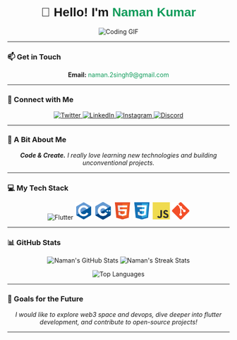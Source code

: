 <div align="center" style="max-width: 600px;">
  <h1 style="font-family: 'Arial', sans-serif;">👋 Hello! I'm <span style="color: #109c5b; font-weight: bold;">Naman Kumar</span></h1>
  <img src="https://media2.giphy.com/media/v1.Y2lkPTc5MGI3NjExbWVkeGQyYmRmbGVsOWR0NHMzM202bW45YnlzM3dtdHpmbm5ydXQ1MCZlcD12MV9pbnRlcm5hbF9naWZfYnlfaWQmY3Q9Zw/xUA7bdpLxQhsSQdyog/giphy.webp" width="230px" alt="Coding GIF" />
</div>

---

### 📫 Get in Touch

<p align="center">
  <strong>Email:</strong> 
  <a href="mailto:naman.2singh9@gmail.com" style="text-decoration:none;color:#109c5b;">naman.2singh9@gmail.com</a>
</p>

---

### 🔗 Connect with Me

<p align="center">
  <a href="https://twitter.com/Naman2singh9" target="_blank">
    <img src="https://img.shields.io/badge/Twitter-1DA1F2?style=for-the-badge&logo=twitter&logoColor=white" alt="Twitter" />
  </a>
  <a href="https://www.linkedin.com/in/https://www.linkedin.com/in/naman-kumar-a50401205/" target="_blank">
    <img src="https://img.shields.io/badge/LinkedIn-0077B5?style=for-the-badge&logo=linkedin&logoColor=white" alt="LinkedIn" />
  </a>
  <a href="https://www.instagram.com/its_namansingh29/" target="_blank">
    <img src="https://img.shields.io/badge/Instagram-E4405F?style=for-the-badge&logo=instagram&logoColor=white" alt="Instagram" />
  </a>
  <a href="https://discord.gg/naman6056" target="_blank">
    <img src="https://img.shields.io/badge/Discord-7289DA?style=for-the-badge&logo=discord&logoColor=white" alt="Discord" />
  </a>
</p>

---

### 🚀 A Bit About Me

<p align="center" style="font-style: italic;">
  <strong>Code & Create.</strong> I really love learning new technologies and building unconventional projects.
</p>

---

### 💻 My Tech Stack

<p align="center">
   <img src="https://juststickers.in/wp-content/uploads/2019/01/flutter.png" width="40px" alt="Flutter"/>
  <img src="https://raw.githubusercontent.com/devicons/devicon/master/icons/c/c-original.svg" width="40px" alt="C" />
  <img src="https://raw.githubusercontent.com/devicons/devicon/master/icons/cplusplus/cplusplus-original.svg" width="40px" alt="C++" />
  <img src="https://raw.githubusercontent.com/devicons/devicon/master/icons/html5/html5-original.svg" width="40px" alt="HTML" />
  <img src="https://raw.githubusercontent.com/devicons/devicon/master/icons/css3/css3-original.svg" width="40px" alt="CSS" />
  <img src="https://raw.githubusercontent.com/devicons/devicon/master/icons/javascript/javascript-original.svg" width="40px" alt="JavaScript" />
  <img src="https://raw.githubusercontent.com/devicons/devicon/master/icons/git/git-original.svg" width="40px" alt="Git" />
</p>

---

### 📊 GitHub Stats

<div align="center">
  <img height="150px" src="https://github-readme-stats.vercel.app/api?username=Naman2004singh&show_icons=true&theme=radical" alt="Naman's GitHub Stats" />
  <img height="150px" src="https://github-readme-streak-stats.herokuapp.com/?user=Naman2004singh&theme=radical" alt="Naman's Streak Stats" />
</div>

<p align="center">
  <img height="120px" src="https://github-readme-stats.vercel.app/api/top-langs/?username=Naman2004singh&layout=compact&theme=radical" alt="Top Languages" />
</p>

---

### 🎯 Goals for the Future

<p align="center" style="font-style: italic;">
  I would like to explore web3 space and devops, dive deeper into flutter development, and contribute to open-source projects!
</p>

---
